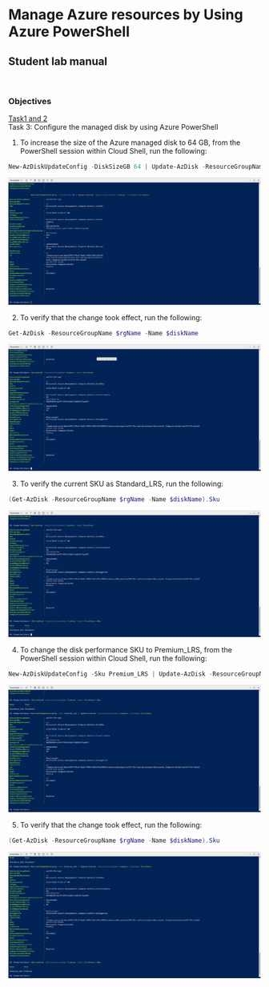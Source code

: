 # Manage Azure resources by Using Azure PowerShell  
## Student lab manual

<br />

### Objectives
[Task1 and 2](https://microsoftlearning.github.io/AZ-104-MicrosoftAzureAdministrator/Instructions/Labs/LAB_03c-Manage_Azure_Resources_by_Using_Azure_PowerShell.html)  
Task 3: Configure the managed disk by using Azure PowerShell  

1. To increase the size of the Azure managed disk to 64 GB, from the PowerShell session within Cloud Shell, run the following:  
```powershell
New-AzDiskUpdateConfig -DiskSizeGB 64 | Update-AzDisk -ResourceGroupName $rgName -DiskName $diskName
```
![Step1](./assets/Step1.jpg)

2. To verify that the change took effect, run the following:  
```powershell
Get-AzDisk -ResourceGroupName $rgName -Name $diskName
```
![Step2](./assets/Step2.jpg)

3. To verify the current SKU as Standard_LRS, run the following:  
```powershell
(Get-AzDisk -ResourceGroupName $rgName -Name $diskName).Sku
```
![Step3](./assets/Step3.jpg)

4. To change the disk performance SKU to Premium_LRS, from the PowerShell session within Cloud Shell, run the following:  
```powershell
New-AzDiskUpdateConfig -Sku Premium_LRS | Update-AzDisk -ResourceGroupName $rgName -DiskName $diskName
```
![Step4](./assets/Step4.jpg)

5. To verify that the change took effect, run the following:
```powershell
(Get-AzDisk -ResourceGroupName $rgName -Name $diskName).Sku
```
![Step5](./assets/Step5.jpg)
